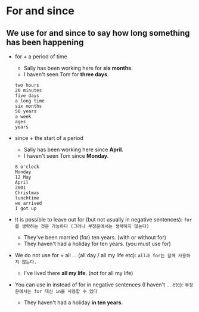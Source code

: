 # For and since

## We use for and since to say how long something has been happening

- for + a period of time
  - Sally has been working here for **six months**.
  - I haven't seen Tom for **three days**.

  ```
  two hours
  20 minutes
  five days
  a long time
  six months
  50 years
  a week
  ages
  years
  ```
- since + the start of a period
  - Sally has been working here since **April**.
  - I haven't seen Tom since **Monday**.

  ```
  8 o'clock
  Monday
  12 May
  April
  2001
  Christmas
  lunchtime
  we arrived
  I got up
  ```
- It is possible to leave out for (but not usually in negative sentences): `for를 생략하는 것은 가능하다 (그러나 부정문에서는 생략하지 않는다)`
  - They've been married (for) ten years. (with or without for)
  - They haven't had a holiday for ten years. (you must use for)
- We do not use for + all ... (all day / all my life etc): `all과 for는 함께 사용하지 않는다.`
  - I've lived there **all my life**. (not for all my life)
- You can use in instead of for in negative sentences (I haven't ... etc): `부정문에서는 for 대신 in을 사용할 수 있다`
  - They haven't had a holiday **in ten years**.